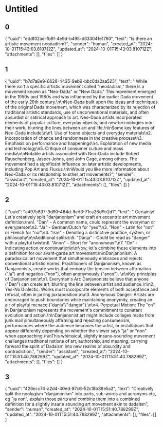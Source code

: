 # Untitled

## 0

{
  "uuid": "eddf02ae-fb9f-4e9d-b495-d633041e1790",
  "text": "Is there an artistic movement neodadism?",
  "sender": "human",
  "created_at": "2024-10-01T15:43:03.810712Z",
  "updated_at": "2024-10-01T15:43:03.810712Z",
  "attachments": [],
  "files": []
}

## 1

{
  "uuid": "b7d7a8e9-6628-4425-9eb9-bbc0da2aa523",
  "text": " While there isn't a specific artistic movement called \"neodadism,\" there is a movement known as \"Neo-Dada\" or \"New Dada.\" This movement emerged in the 1950s and 1960s and was influenced by the earlier Dada movement of the early 20th century.\n\nNeo-Dada built upon the ideas and techniques of the original Dada movement, which was characterized by its rejection of traditional artistic standards, use of unconventional materials, and often absurdist or satirical approach to art. Neo-Dada artists incorporated elements of popular culture, everyday objects, and new technologies into their work, blurring the lines between art and life.\n\nSome key features of Neo-Dada include:\n\n1. Use of found objects and everyday materials\n2. Incorporation of chance and randomness in the creative process\n3. Emphasis on performance and happenings\n4. Exploration of new media and technology\n5. Critique of consumer culture and mass media\n\nNotable artists associated with Neo-Dada include Robert Rauschenberg, Jasper Johns, and John Cage, among others. The movement had a significant influence on later artistic developments, including Pop Art and Fluxus.\n\nWould you like more information about Neo-Dada or its relationship to other art movements?",
  "sender": "assistant",
  "created_at": "2024-10-01T15:43:03.810712Z",
  "updated_at": "2024-10-01T15:43:03.810712Z",
  "attachments": [],
  "files": []
}

## 2

{
  "uuid": "a497b837-3d90-484d-8cd3-71ca26d9b2d1",
  "text": " Certainly! Let's creatively split \"danjanonism\" and craft an eccentric art movement definition:\n\n1. \"Dan\" - A common name, could represent the everyman or everyperson\n2. \"Ja\" - German/Dutch for \"yes\"\n3. \"Non\" - Latin for \"not\" or French for \"no\"\n4. \"Ism\" - Denoting a distinctive practice, system, or philosophy\n\nAdditional splits:\n5. \"Danja\" - Could be read as \"danger\" with a playful twist\n6. \"Anon\" - Short for \"anonymous\"\n7. \"On\" - Indicating action or continuation\n\nNow, let's combine these elements into a definition for our avant-garde art movement:\n\nDanjanonism: A paradoxical art movement that simultaneously embraces and rejects conventional artistic norms. Practitioners of Danjanonism, known as Danjanonists, create works that embody the tension between affirmation (\"ja\") and negation (\"non\"), often anonymously (\"anon\"). \n\nKey principles of Danjanonism:\n\n1. Everyman's Art: Danjanonists believe that anyone (\"Dan\") can create art, blurring the line between artist and audience.\n\n2. Yes-No Dialectic: Works must incorporate elements of both acceptance and refusal, often in jarring juxtaposition.\n\n3. Anonymous Danger: Artists are encouraged to push boundaries while maintaining anonymity, creating an air of playful menace (\"danja\"/\"danger\").\n\n4. Perpetual Motion: The \"on\" in Danjanonism represents the movement's commitment to constant evolution and action.\n\nDanjanonist art might include collages made from junk mail simultaneously affirming and rejecting consumerism, performances where the audience becomes the artist, or installations that appear differently depending on whether the viewer says \"ja\" or \"non\" when approaching.\n\nThis whimsical, slightly insane-sounding movement challenges traditional notions of art, authorship, and meaning, carrying forward the spirit of Dadaism into new realms of absurdity and contradiction.",
  "sender": "assistant",
  "created_at": "2024-10-01T15:51:40.788299Z",
  "updated_at": "2024-10-01T15:51:40.788299Z",
  "attachments": [],
  "files": []
}

## 3

{
  "uuid": "426ecc74-a2d4-40ed-87c6-52c18b39e5a2",
  "text": "Creatively split the neologism \"danjanonism\" into parts, sub-words and acronyms etc, eg \"ja non\", explain those parts and combine them into a combined definition for a slightly insane sounding art movement akin to dadaism",
  "sender": "human",
  "created_at": "2024-10-01T15:51:40.788299Z",
  "updated_at": "2024-10-01T15:51:40.788299Z",
  "attachments": [],
  "files": []
}
